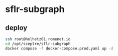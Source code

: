 # sflr-subgraph

## deploy
```sh
ssh root@helhetz01.romenet.io
cd /opt/sceptre/sflr-subgraph
docker compose -f docker-compose.prod.yaml up -d
```
